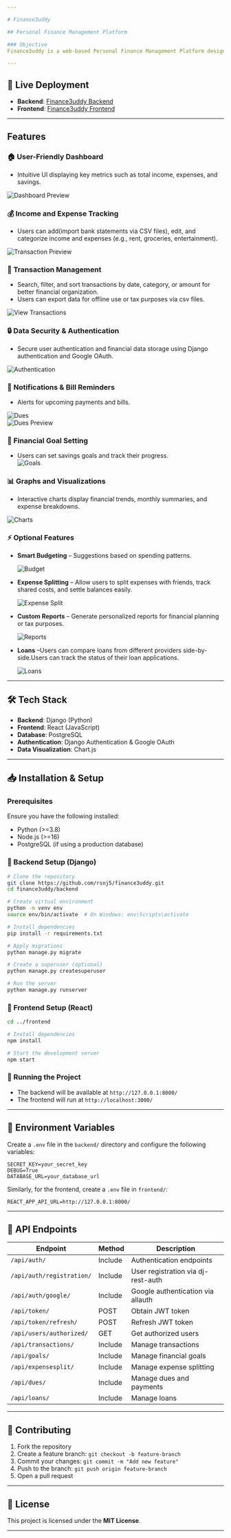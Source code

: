 ```yaml
---

# Finance3uddy  

## Personal Finance Management Platform  

### Objective  
Finance3uddy is a web-based Personal Finance Management Platform designed to help users efficiently track, analyze, and manage their income, expenses, and transactions. The platform provides tools for budgeting, financial insights, and transaction organization to assist users in making informed financial decisions.  

---
```


## 🚀 Live Deployment  
- **Backend**: [Finance3uddy Backend](https://finance3uddy-2.onrender.com/)  
- **Frontend**: [Finance3uddy Frontend](https://regal-gelato-af0006.netlify.app/)  

---

## Features  

### 🏠 User-Friendly Dashboard  
- Intuitive UI displaying key metrics such as total income, expenses, and savings.  

![Dashboard Preview](./frontend/public/dashboard.png)  

### 💰 Income and Expense Tracking  
- Users can add(import bank statements via CSV files), edit, and categorize income and expenses (e.g., rent, groceries, entertainment). 

![Transaction Preview](./frontend/public/transaction.png)  

### 📂 Transaction Management  
- Search, filter, and sort transactions by date, category, or amount for better financial organization.  
- Users can export data for offline use or tax purposes via csv files.  

![View Transactions](./frontend/public/viewtransaction.png)  

### 🔒 Data Security & Authentication  
- Secure user authentication and financial data storage using Django authentication and Google OAuth.  

![Authentication](./frontend/public/home.png)  

### 🔔 Notifications & Bill Reminders  
- Alerts for upcoming payments and bills.  

![Dues](./frontend/public/dues.png)  
![Dues Preview](./frontend/public/reminder.jpeg)


### 🎯 Financial Goal Setting  
- Users can set savings goals and track their progress.  
![Goals](./frontend/public/goal.png)  

### 📊 Graphs and Visualizations  
- Interactive charts display financial trends, monthly summaries, and expense breakdowns. 

![Charts](./frontend/public/chart.png)  

### ⚡ Optional Features  
- **Smart Budgeting** – Suggestions based on spending patterns.  

  ![Budget](./frontend/public/budget.png)  
  
- **Expense Splitting** – Allow users to split expenses with friends, track shared costs, and settle balances easily.  

  ![Expense Split](./frontend/public/expensesplit.png)  

- **Custom Reports** – Generate personalized reports for financial planning or tax purposes.

  ![Reports](./frontend/public/report.png)  

- **Loans** –Users can compare loans from different providers side-by-side.Users can track the status of their loan applications.

  ![Loans](./frontend/public/loans.png)  

---

## 🛠 Tech Stack  
- **Backend**: Django (Python)  
- **Frontend**: React (JavaScript)  
- **Database**: PostgreSQL  
- **Authentication**: Django Authentication & Google OAuth  
- **Data Visualization**: Chart.js  

---

## 📥 Installation & Setup  

### Prerequisites  
Ensure you have the following installed:  
- Python (>=3.8)  
- Node.js (>=16)  
- PostgreSQL (if using a production database)  

### 🔧 Backend Setup (Django)  
```bash
# Clone the repository
git clone https://github.com/rsnj5/finance3uddy.git
cd finance3uddy/backend

# Create virtual environment
python -m venv env
source env/bin/activate  # On Windows: env\Scripts\activate

# Install dependencies
pip install -r requirements.txt

# Apply migrations
python manage.py migrate

# Create a superuser (optional)
python manage.py createsuperuser

# Run the server
python manage.py runserver
```

### 🎨 Frontend Setup (React)  
```bash
cd ../frontend

# Install dependencies
npm install

# Start the development server
npm start
```

### 🚀 Running the Project  
- The backend will be available at `http://127.0.0.1:8000/`  
- The frontend will run at `http://localhost:3000/`  

---

## 🔑 Environment Variables  
Create a `.env` file in the `backend/` directory and configure the following variables:  
```
SECRET_KEY=your_secret_key
DEBUG=True
DATABASE_URL=your_database_url
```
Similarly, for the frontend, create a `.env` file in `frontend/`:  
```
REACT_APP_API_URL=http://127.0.0.1:8000/
```

---

## 📡 API Endpoints  
| Endpoint | Method | Description |  
|----------|--------|-------------|  
| `/api/auth/` | Include | Authentication endpoints |  
| `/api/auth/registration/` | Include | User registration via dj-rest-auth |  
| `/api/auth/google/` | Include | Google authentication via allauth |  
| `/api/token/` | POST | Obtain JWT token |  
| `/api/token/refresh/` | POST | Refresh JWT token |  
| `/api/users/authorized/` | GET | Get authorized users |  
| `/api/transactions/` | Include | Manage transactions |  
| `/api/goals/` | Include | Manage financial goals |  
| `/api/expensesplit/` | Include | Manage expense splitting |  
| `/api/dues/` | Include | Manage dues and payments |  
| `/api/loans/` | Include | Manage loans |  

---

## 🤝 Contributing  
1. Fork the repository  
2. Create a feature branch: `git checkout -b feature-branch`  
3. Commit your changes: `git commit -m "Add new feature"`  
4. Push to the branch: `git push origin feature-branch`  
5. Open a pull request  

---

## 📜 License  
This project is licensed under the **MIT License**.  

---


